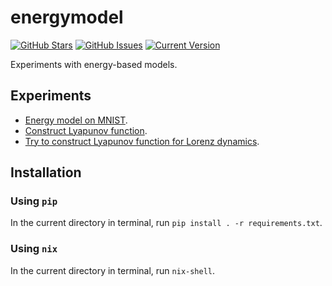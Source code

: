 # energymodel

[![GitHub Stars](https://img.shields.io/github/stars/shuiruge/energymodel.svg)](https://github.com/shuiruge/energymodel) [![GitHub Issues](https://img.shields.io/github/issues/shuiruge/energymodel.svg)](https://github.com/shuiruge/energymodel/issues) [![Current Version](https://img.shields.io/badge/version-0.3.0-green.svg)](https://github.com/shuiruge/energymodel)

Experiments with energy-based models.

## Experiments

- [Energy model on MNIST](https://github.com/shuiruge/energymodel/blob/main/experiments/Energy_Model_on_MNIST.ipynb).
- [Construct Lyapunov function](https://github.com/shuiruge/energymodel/blob/main/experiments/Lyapunov.ipynb).
- [Try to construct Lyapunov function for Lorenz dynamics](https://github.com/shuiruge/energymodel/blob/main/experiments/Lyapunov_Lorentz.ipynb).

## Installation

### Using `pip`

In the current directory in terminal, run `pip install . -r requirements.txt`.

### Using `nix`

In the current directory in terminal, run `nix-shell`.
